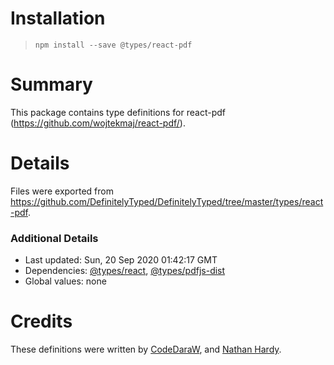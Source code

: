 # Installation
> `npm install --save @types/react-pdf`

# Summary
This package contains type definitions for react-pdf (https://github.com/wojtekmaj/react-pdf/).

# Details
Files were exported from https://github.com/DefinitelyTyped/DefinitelyTyped/tree/master/types/react-pdf.

### Additional Details
 * Last updated: Sun, 20 Sep 2020 01:42:17 GMT
 * Dependencies: [@types/react](https://npmjs.com/package/@types/react), [@types/pdfjs-dist](https://npmjs.com/package/@types/pdfjs-dist)
 * Global values: none

# Credits
These definitions were written by [CodeDaraW](https://github.com/CodeDaraW), and [Nathan Hardy](https://github.com/nhardy).

